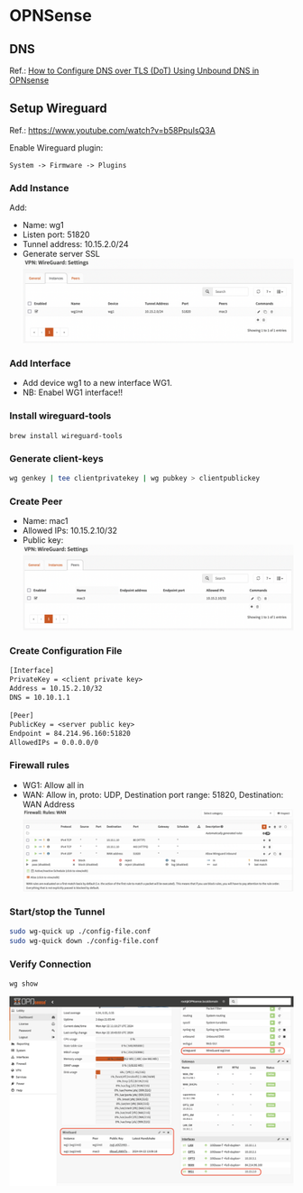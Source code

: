 # OPNSense

## DNS
Ref.: [How to Configure DNS over TLS (DoT) Using Unbound DNS in OPNsense](https://homenetworkguy.com/how-to/configure-dns-over-tls-unbound-opnsense/)

## Setup Wireguard
Ref.: https://www.youtube.com/watch?v=b58PpuIsQ3A

Enable Wireguard plugin:
```
System -> Firmware -> Plugins 
```

### Add Instance
Add:
* Name: wg1
* Listen port: 51820
* Tunnel address: 10.15.2.0/24
* Generate server SSL
![wireguard-instances](wireguard-instances.png)

### Add Interface
* Add device wg1 to a new interface WG1.
* NB: Enabel WG1 interface!!

### Install wireguard-tools
```
brew install wireguard-tools
```

### Generate client-keys
```sh
wg genkey | tee clientprivatekey | wg pubkey > clientpublickey
```

### Create Peer
* Name: mac1
* Allowed IPs: 10.15.2.10/32
* Public key: <client public key>
![wireguard-peers](wireguard-peers.png)

### Create Configuration File
```
[Interface]
PrivateKey = <client private key>
Address = 10.15.2.10/32
DNS = 10.10.1.1

[Peer]
PublicKey = <server public key>
Endpoint = 84.214.96.160:51820
AllowedIPs = 0.0.0.0/0
```

### Firewall rules
* WG1: Allow all in
* WAN: Allow in, proto: UDP, Destination port range: 51820, Destination: WAN Address
![wireguard-fw-rules](wireguard-fw-rules.png)

### Start/stop the Tunnel
```sh
sudo wg-quick up ./config-file.conf
sudo wg-quick down ./config-file.conf
```

### Verify Connection
```sh
wg show
```
![opnsense-wireguard-dash](opnsense-wireguard-dash.png)
